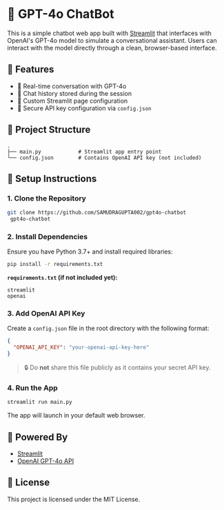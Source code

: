 
# 💬 GPT-4o ChatBot

This is a simple chatbot web app built with [Streamlit](https://streamlit.io/) that interfaces with OpenAI's GPT-4o model to simulate a conversational assistant. Users can interact with the model directly through a clean, browser-based interface.

## 🚀 Features

* 🤖 Real-time conversation with GPT-4o
* 💾 Chat history stored during the session
* 🎨 Custom Streamlit page configuration
* 🔐 Secure API key configuration via `config.json`

## 📁 Project Structure

```
.
├── main.py            # Streamlit app entry point
└── config.json        # Contains OpenAI API key (not included)
```

## 🔧 Setup Instructions

### 1. Clone the Repository

```bash
git clone https://github.com/SAMUDRAGUPTA002/gpt4o-chatbot
 gpt4o-chatbot
```

### 2. Install Dependencies

Ensure you have Python 3.7+ and install required libraries:

```bash
pip install -r requirements.txt
```

**`requirements.txt` (if not included yet):**

```
streamlit
openai
```

### 3. Add OpenAI API Key

Create a `config.json` file in the root directory with the following format:

```json
{
  "OPENAI_API_KEY": "your-openai-api-key-here"
}
```

> 🔒 Do **not** share this file publicly as it contains your secret API key.

### 4. Run the App

```bash
streamlit run main.py
```

The app will launch in your default web browser.

## 🧠 Powered By

* [Streamlit](https://streamlit.io/)
* [OpenAI GPT-4o API](https://platform.openai.com/docs)

## 📜 License

This project is licensed under the MIT License.

